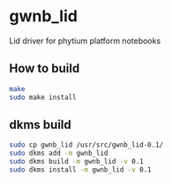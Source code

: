 # gwnb_lid
Lid driver for phytium platform notebooks

## How to build
```bash
make
sudo make install
```

## dkms build
```bash
sudo cp gwnb_lid /usr/src/gwnb_lid-0.1/
sudo dkms add -m gwnb_lid
sudo dkms build -m gwnb_lid -v 0.1
sudo dkms install -m gwnb_lid -v 0.1
```
